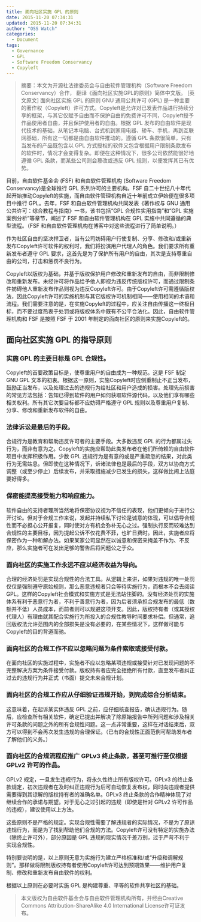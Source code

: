 ```yaml
---
title: 面向社区实施 GPL 的原则
date: 2015-11-20 07:34:31
updated: 2015-11-20 07:34:31
author: "OSS Watch"
categories:
  - Document
tags:
  - Governance
  - GPL
  - Software Freedom Conservancy
  - Copyleft
---
```


> 摘要：本文为开源社法律委员会与自由软件管理机构（Software Freedom Conservancy）合作， 翻译《面向社区实施GPL的原则》简体中文版。 [英文原文]  面向社区实施 GPL 的原则 GNU 通用公共许可 (GPL) 是一种主要的著作权（Copyleft）许可方式。Copyleft是允许对已发表作品进行持续分享的框架，与其它仅赋予自由而不保护自由的免费许可不同，Copyleft授予作品使用者自由，并且保护使用者的自由。根据 GPL 发布的自由软件是现代技术的基础，从笔记本电脑、台式机到家用电器、轿车、手机，再到互联网基础，所有这一切都是由自由软件推动的。遵循 GPL 条款很简单，只有当发布的产品既包含以 GPL 方式授权的软件又包含根据用户限制条款发布的软件时，情况才会变得复杂。即便在这种情况下，很多公司依然能很好地遵循 GPL 条款，而某些公司则会篡改或违反 GPL 规则，以便发挥其已有优势。

<!-- more -->

目前，自由软件基金会 (FSF) 和自由软件管理机构 (Software Freedom Conservancy)是全球推行 GPL 系列许可的主要机构。FSF 自二十世纪八十年代起开始推动Copyleft的实施，而自由软件管理机构自近十年前成立伊始便在很多项目中推行 GPL。去年，FSF 和自由软件管理机构共同发表《著作权与 GNU 通用公共许可：综合教程与指南》一书，该书包括“GPL 合规性实用指南”和“GPL 实施案例分析”等章节，阐述了 FSF 和自由软件管理机构在 GPL 实施中共同遵循的典型流程。（FSF 和自由软件管理机构在博客中对这些流程进行了简单说明。）

作为社区自由的坚决捍卫者，当有公司妨碍用户行使复制、分享、修改和/或重新发布Copyleft许可软件的权利时，我们将扮演用户代理人的角色。我们要求所有重新发布者遵守 GPL 要求，这首先是为了保护所有用户的自由，其次是支持尊重自由的公司，打击和惩罚不良行为。

Copyleft以版权为基础，并基于版权保护用户修改和重新发布的自由，而非限制修改和重新发布。未经许可将作品给予他人即视为违反传统版权许可，而通过限制条件妨碍他人重新发布作品则视为违反Copyleft许可。由于Copyleft许可需遵循版权法，因此Copyleft许可的实施机制与其它版权许可机制相同——使用相同的术语和流程。我们需要注意的是，在实施Copyleft的过程中，应关注自由传播这一终极目标，而不要过度热衷于处罚或将版权体系中既有不公平合法化。因此，自由软件管理机构和 FSF 是按照 FSF 于 2001 年制定的面向社区的原则来实施Copyleft的。

## 面向社区实施 GPL 的指导原则

### 实施 GPL 的主要目标是 GPL 合规性。
Copyleft的首要政策目标是，使尊重用户的自由成为一种规范。这是 FSF 制定 GNU GPL 文本的初衷。根据这一原则，实施Copyleft时应侧重制止不正当发布，鼓励正当发布，以及处理过去的违规行为给社区和用户造成的损害。处理先前损害的常见方法包括：告知已得到软件的用户如何获取软件源代码，以及他们享有哪些相关权利。所有其它次要目标都不应妨碍严格遵守 GPL 规则以及尊重用户复制、分享、修改和重新发布软件的自由。

### 法律诉讼是最后的手段。
合规行为是教育和帮助违反许可者的主要手段。大多数违反 GPL 的行为都属过失行为，而非有意为之。Copyleft的实施应帮助此类发布者在他们所倚赖的自由软件项目中发挥积极作用。少数 GPL 违规行为是有意的或是严重疏忽的结果，对此类行为无需姑息。但即使在这种情况下，诉诸法律也是最后的手段，双方以协商方式调整（或至少停止）后续发布，并采取措施减少已发生的损失，这样做比闹上法庭要好得多。

### 保密能提高接受能力和响应能力。
软件自由的支持者理所当然地将保密协议视为不信任的表现，他们更倾向于进行公开讨论。但对于合规工作来说，发起并持续私下讨论是诚意的体现，可以倡导合规性而不必担心公开报复，同时使对方有机会弥补无心之过。强制执行反而较难达到合规性的主要目标，因为提起公诉不仅花费不菲，也旷日费时。因此，实施者应将保密作为一种和解办法。如果某家公司显然在以诚意和保密来掩盖不作为、不反应，那么实施者可在发出足够的警告后将问题公之于众。

### 面向社区的实施工作永远不应以经济收益为导向。
合理的经济处罚是实现合规性的合法工具。从逻辑上来讲，如果对违规的唯一处罚仅仅是强制遵守原始规则，那么恶意违规者只会等待实施行为，而根本不会去阅读 GPL。这样的Copyleft社会模式和实施方式是无法站住脚的。没有经济处罚的实施体系有利于恶意行为者，不利于善意行为者，因为后者须承担合规发布的最低（数额并不低）人员成本，而前者则可以规避这项开支。因此，版权持有者（或其授权代理人）有理由就其配合实施行为所投入的合规性教导时间要求补偿。但通常，追回版权法允许范围内的全部损失是没有必要的，在某些情况下，这样做可能与Copyleft的目的背道而驰。

### 面向社区的合规工作不应以忽略问题为条件索取或接受付款。
在面向社区的实施过程中，实施者不应以忽略某项违规或接受针对已发现问题的不完整解决方案为条件接受付款。版权持有者应完全拒绝所有付款，直至发布者纠正过去的违规行为并正式（书面）提交未来合规计划。

### 面向社区的合规工作应从仔细验证违规开始，到完成综合分析结束。
这意味着，在起诉某实体违反 GPL 之前，应仔细核查报告，确认违规行为。随后，应检查所有相关软件，确定已提出并解决了除原始报告中所列问题和涉及相关许可条款的问题之外的所有合规性问题。这一点非常重要，这样在对话结束后，双方可以得到不会再次发生违规的合理保证。（已有的合规性正面范例可帮助发布者了解他们的义务。）

### 面向社区的合规流程应推广 GPLv3 终止条款，甚至可推行至仅根据 GPLv2 许可的作品。
GPLv2 规定，一旦发生违规行为，将永久性终止所有版权许可。GPLv3 的终止条款规定，初次违规者在及时纠正违规行为后可自动恢复发布权，同时向违规者提供需要得到其谅解的版权持有者的准确名单。GPLv3 终止条款的合作精神体现了对继续合作的承诺与期望。对于无心之过引起的违规（即使是针对 GPLv2 许可作品的违规），建议使用以上方法。

这些原则不是严格的规定。实现合规性需要了解违规者的实际情况，不是为了原谅违规行为，而是为了找到帮助他们合规的方法。Copyleft许可没有特定的实施办法（除终止许可外），部分原因是 GPL 违规的现实情况千差万别，过于严苛不利于实现合规性。

特别要说明的是，以上原则无意为实施行为建立严格标准和/或“升级和调解规则”。那样做将限制版权持有者使用Copyleft许可达到预期效果——维护用户复制、修改和重新发布自由软件的权利。

根据以上原则在必要时实施 GPL 是构建尊重、平等的软件共享社区的基础。

> 本文版权为自由软件基金会与自由软件管理机构所有，并经由Creative Commons Attribution-ShareAlike 4.0 International License许可证发布。
